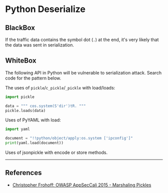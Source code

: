 # Python Deserialize

## BlackBox

If the traffic data contains the symbol dot (`.`) at the end, it's very likely that the data was sent in serialization.

## WhiteBox

The following API in Python will be vulnerable to serialization attack. Search code for the pattern below.

The uses of `pickle`/`c_pickle`/`_pickle` with load/loads:

```python
import pickle

data = """ cos.system(S'dir')tR. """
pickle.loads(data)
```

Uses of PyYAML with load:

```python
import yaml

document = "!!python/object/apply:os.system ['ipconfig']"
print(yaml.load(document))
```

Uses of jsonpickle with encode or store methods.

---
## References

- [Christopher Frohoff: OWASP AppSecCali 2015 - Marshaling Pickles](https://www.slideshare.net/slideshow/appseccali-2015-marshalling-pickles/44009258)